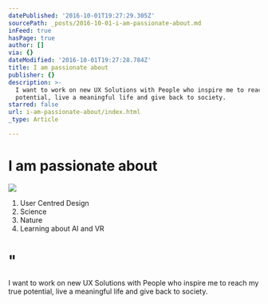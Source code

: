```yaml
---
datePublished: '2016-10-01T19:27:29.305Z'
sourcePath: _posts/2016-10-01-i-am-passionate-about.md
inFeed: true
hasPage: true
author: []
via: {}
dateModified: '2016-10-01T19:27:28.784Z'
title: I am passionate about
publisher: {}
description: >-
  I want to work on new UX Solutions with People who inspire me to reach my true
  potential, live a meaningful life and give back to society.
starred: false
url: i-am-passionate-about/index.html
_type: Article

---
```

# I am passionate about
![](https://the-grid-user-content.s3-us-west-2.amazonaws.com/4adcca0e-df2b-4346-8ed0-49fcf7479e22.gif)

1. User Centred Design
2. Science
3. Nature
4. Learning about AI and VR

# "

I want to work on new UX Solutions with People who inspire me to reach my true potential, live a meaningful life and give back to society.